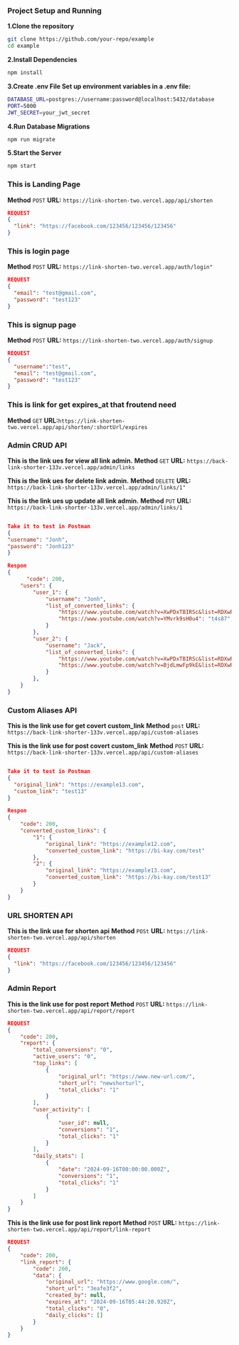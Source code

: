 ### Project Setup and Running
**1.Clone the repository**
```bash
git clone https://github.com/your-repo/example
cd example
```
**2.Install Dependencies**
```bash
npm install
```
**3.Create .env File Set up environment variables in a .env file:**
```bash
DATABASE_URL=postgres://username:password@localhost:5432/database
PORT=5000
JWT_SECRET=your_jwt_secret
```
**4.Run Database Migrations**
```bash
npm run migrate
```
**5.Start the Server**
```bash
npm start
```
### This is Landing Page
**Method** `POST`
**URL:** `https://link-shorten-two.vercel.app/api/shorten`
```json
REQUEST
{
  "link": "https://facebook.com/123456/123456/123456"
}
```

### This is login page
**Method** `POST`
**URL:** `https://link-shorten-two.vercel.app/auth/login"`
```json
REQUEST
{
  "email": "test@gmail.com",
  "password": "test123"
}
```

### This is signup page
**Method** `POST`
**URL:** `https://link-shorten-two.vercel.app/auth/signup`
```json
REQUEST
{
  "username":"test",
  "email": "test@gmail.com",
  "password": "test123"
}
```

### This is link for get expires_at that froutend need
**Method** `GET`
**URL:**`https://link-shorten-two.vercel.app/api/shorten/:shortUrl/expires`


### Admin CRUD API

**This is the link ues for view all link admin.**
**Method** `GET`
**URL:** `https://back-link-shorter-133v.vercel.app/admin/links`


**This is the link ues for delete link admin.**
**Method** `DELETE`
**URL:** `https://back-link-shorter-133v.vercel.app/admin/links/1"`

**This is the link ues up update all link admin.**
**Method** `PUT`
**URL:** `https://back-link-shorter-133v.vercel.app/admin/links/1`

```json

Take it to test in Postman
{
"username": "Jonh",
"password": "Jonh123"
}

Respon
{
      "code": 200,
    "users": {
        "user_1": {
            "username": "Jonh",
            "list_of_converted_links": {
                "https://www.youtube.com/watch?v=XwPDxTBIRSc&list=RDXwPDxTBIRSc&start_radio=1": "i4agj",
                "https://www.youtube.com/watch?v=YMvrk9sH0u4": "t4s87",
            }
        },
        "user_2": {
            "username": "Jack",
            "list_of_converted_links": {
                "https://www.youtube.com/watch?v=XwPDxTBIRSc&list=RDXwPDxTBIRSc&start_radio=1": "https://short.ly/0g9w8",
                "https://www.youtube.com/watch?v=BjdLmwFp9kE&list=RDXwPDxTBIRSc&index=5": "https://short.ly/khwdh"
            }
        },
    }
}
```


### Custom Aliases API

**This is the link use for get covert custom_link**
**Method** `post`
**URL:** `https://back-link-shorter-133v.vercel.app/api/custom-aliases`

**This is the link use for post covert custom_link**
**Method** `POST`
**URL:** `https://back-link-shorter-133v.vercel.app/api/custom-aliases`


```json

Take it to test in Postman
{
  "original_link": "https://example13.com",
  "custom_link": "test13"
}

Respon
{
    "code": 200,
    "converted_custom_links": {
        "1": {
            "original_link": "https://example12.com",
            "converted_custom_link": "https://bi-kay.com/test"
        },
        "2": {
            "original_link": "https://example13.com",
            "converted_custom_link": "https://bi-kay.com/test13"
        }
    }
}
```

### URL SHORTEN API

**This is the link use for shorten api**
**Method** `POSt`
**URL:** `https://link-shorten-two.vercel.app/api/shorten`
```json
REQUEST
{
  "link": "https://facebook.com/123456/123456/123456"
}
```
### Admin Report
**This is the link use for post report**
**Method** `POST`
**URL:** `https://link-shorten-two.vercel.app/api/report/report`
```json
REQUEST
{
    "code": 200,
    "report": {
        "total_conversions": "0",
        "active_users": "0",
        "top_links": [
            {
                "original_url": "https://www.new-url.com/",
                "short_url": "newshorturl",
                "total_clicks": "1"
            }
        ],
        "user_activity": [
            {
                "user_id": null,
                "conversions": "1",
                "total_clicks": "1"
            }
        ],
        "daily_stats": [
            {
                "date": "2024-09-16T00:00:00.000Z",
                "conversions": "1",
                "total_clicks": "1"
            }
        ]
    }
}

```
**This is the link use for post link report**
**Method** `POST`
**URL:** `https://link-shorten-two.vercel.app/api/report/link-report`
```json
REQUEST
{
    "code": 200,
    "link_report": {
        "code": 200,
        "data": {
            "original_url": "https://www.google.com/",
            "short_url": "3eafe3f2",
            "created_by": null,
            "expires_at": "2024-09-16T05:44:20.920Z",
            "total_clicks": "0",
            "daily_clicks": []
        }
    }
}
```

